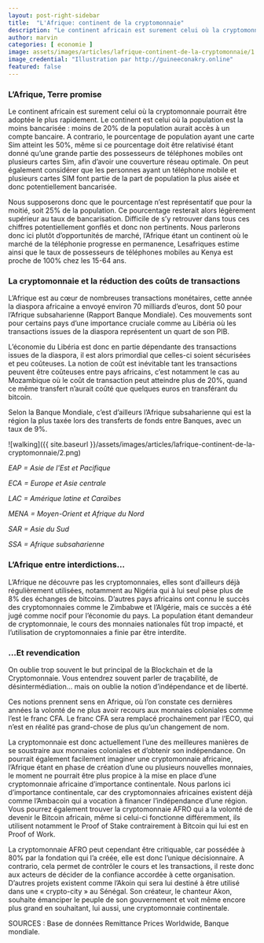 ```yaml
---
layout: post-right-sidebar
title:  "L'Afrique: continent de la cryptomonnaie"
description: "Le continent africain est surement celui où la cryptomonnaie pourrait être adoptée le plus rapidement. Le continent est celui où la population est la moins bancarisée : moins de 20% de la population aurait accès à un compte bancaire."
author: marvin
categories: [ economie ]
image: assets/images/articles/lafrique-continent-de-la-cryptomonnaie/1.jpg
image_credential: "Illustration par http://guineeconakry.online"
featured: false
---
```


### L’Afrique, Terre promise

Le continent africain est surement celui où la cryptomonnaie pourrait être adoptée le plus rapidement. Le continent est celui où la population est la moins bancarisée : moins de 20% de la population aurait accès à un compte bancaire. A contrario, le pourcentage de population ayant une carte Sim atteint les 50%, même si ce pourcentage doit être relativisé étant donné qu’une grande partie des possesseurs de téléphones mobiles ont plusieurs cartes Sim, afin d’avoir une couverture réseau optimale. On peut également considérer que les personnes ayant un téléphone mobile et plusieurs cartes SIM font partie de la part de population la plus aisée et donc potentiellement bancarisée.

Nous supposerons donc que le pourcentage n’est représentatif que pour la moitié, soit 25% de la population. Ce pourcentage resterait alors légèrement supérieur au taux de bancarisation. Difficile de s’y retrouver dans tous ces chiffres potentiellement gonflés et donc non pertinents. Nous parlerons donc ici plutôt d’opportunités de marché, l’Afrique étant un continent où le marché de la téléphonie progresse en permanence, Lesafriques estime ainsi que le taux de possesseurs de téléphones mobiles au Kenya est proche de 100% chez les 15-64 ans.


### La cryptomonnaie et la réduction des coûts de transactions

L’Afrique est au cœur de nombreuses transactions monétaires, cette année la diaspora africaine a envoyé environ 70 milliards d’euros, dont 50 pour l’Afrique subsaharienne (Rapport Banque Mondiale). Ces mouvements sont pour certains pays d’une importance cruciale comme au Libéria où les transactions issues de la diaspora représentent un quart de son PIB.

L’économie du Libéria est donc en partie dépendante des transactions issues de la diaspora, il est alors primordial que celles-ci soient sécurisées et peu coûteuses. La notion de coût est inévitable tant les transactions peuvent être coûteuses entre pays africains, c’est notamment le cas au Mozambique où le coût de transaction peut atteindre plus de 20%, quand ce même transfert n’aurait coûté que quelques euros en transférant du bitcoin. 

Selon la Banque Mondiale, c’est d’ailleurs l’Afrique subsaharienne qui est la région la plus taxée lors des transferts de fonds entre Banques, avec un taux de 9%.

![walking]({{ site.baseurl }}/assets/images/articles/lafrique-continent-de-la-cryptomonnaie/2.png)

*EAP = Asie de l'Est et Pacifique* 

*ECA = Europe et Asie centrale*

*LAC = Amérique latine et Caraïbes* 

*MENA = Moyen-Orient et Afrique du Nord*

*SAR = Asie du Sud*

*SSA = Afrique subsaharienne*

### L’Afrique entre interdictions…

L’Afrique ne découvre pas les cryptomonnaies, elles sont  d’ailleurs déjà régulièrement utilisées, notamment au Nigéria qui à lui seul pèse plus de 8% des échanges de bitcoins. D’autres pays africains ont connu le succès des cryptomonnaies comme le Zimbabwe et l’Algérie, mais ce succès a été jugé comme nocif pour l’économie du pays. La population étant demandeur de cryptomonnaie, le cours des monnaies nationales fût trop impacté, et l’utilisation de cryptomonnaies a finie par être interdite.

### …Et revendication

On oublie trop souvent le but principal de la Blockchain et de la Cryptomonnaie. Vous entendrez souvent parler de traçabilité, de désintermédiation… mais on oublie la notion d’indépendance et de liberté.

Ces notions prennent sens en Afrique, où l’on constate ces dernières années la volonté de ne plus avoir recours aux monnaies coloniales comme l’est le franc CFA. Le franc CFA sera remplacé prochainement par l’ECO, qui n’est en réalité pas grand-chose de plus qu’un changement de nom. 

La cryptomonnaie est donc actuellement l’une des meilleures manières de se soustraire aux monnaies coloniales et d’obtenir son indépendance. On pourrait également facilement imaginer une cryptomonnaie africaine, l’Afrique étant en phase de création d’une ou plusieurs nouvelles monnaies, le moment ne pourrait être plus propice à la mise en place d’une cryptomonnaie africaine d’importance continentale. Nous parlons ici d’importance continentale, car des cryptomonnaies africaines existent déjà comme l’Ambacoin qui a vocation à financer l’indépendance d’une région. Vous pourrez également trouver la cryptomonnaie AFRO qui a la volonté de devenir le Bitcoin africain, même si celui-ci fonctionne différemment, ils utilisent notamment le Proof of Stake contrairement à Bitcoin qui lui est en Proof of Work. 

La cryptomonnaie AFRO peut cependant être critiquable, car possédée à 80% par la fondation qui l’a créée, elle est donc l’unique décisionnaire. A contrario, cela permet de contrôler le cours et les transactions, il reste donc aux acteurs de décider de la confiance accordée à cette organisation. D’autres projets existent comme l’Akoin qui sera lui destiné à être utilisé dans une « crypto-city » au Sénégal. Son créateur, le chanteur Akon, souhaite émanciper le peuple de son gouvernement et voit même encore plus grand en souhaitant, lui aussi, une cryptomonnaie continentale.

SOURCES : Base de données Remittance Prices Worldwide, Banque mondiale.